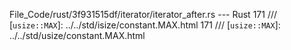 File_Code/rust/3f931515df/iterator/iterator_after.rs --- Rust
171     /// [`usize::MAX`]: ../../std/isize/constant.MAX.html                                                                                                171     /// [`usize::MAX`]: ../../std/usize/constant.MAX.html

